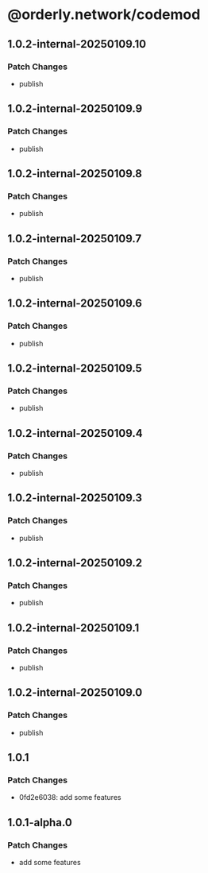# @orderly.network/codemod

## 1.0.2-internal-20250109.10

### Patch Changes

- publish

## 1.0.2-internal-20250109.9

### Patch Changes

- publish

## 1.0.2-internal-20250109.8

### Patch Changes

- publish

## 1.0.2-internal-20250109.7

### Patch Changes

- publish

## 1.0.2-internal-20250109.6

### Patch Changes

- publish

## 1.0.2-internal-20250109.5

### Patch Changes

- publish

## 1.0.2-internal-20250109.4

### Patch Changes

- publish

## 1.0.2-internal-20250109.3

### Patch Changes

- publish

## 1.0.2-internal-20250109.2

### Patch Changes

- publish

## 1.0.2-internal-20250109.1

### Patch Changes

- publish

## 1.0.2-internal-20250109.0

### Patch Changes

- publish

## 1.0.1

### Patch Changes

- 0fd2e6038: add some features

## 1.0.1-alpha.0

### Patch Changes

- add some features
